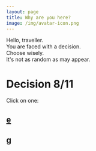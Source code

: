 ```yaml
---
layout: page
title: Why are you here?
image: /img/avatar-icon.png
---
```


Hello, traveller.  
You are faced with a decision.  
Choose wisely.  
It's not as random as may appear.  
  
# Decision 8/11
Click on one:  
## [e](e)
## [g](g)
